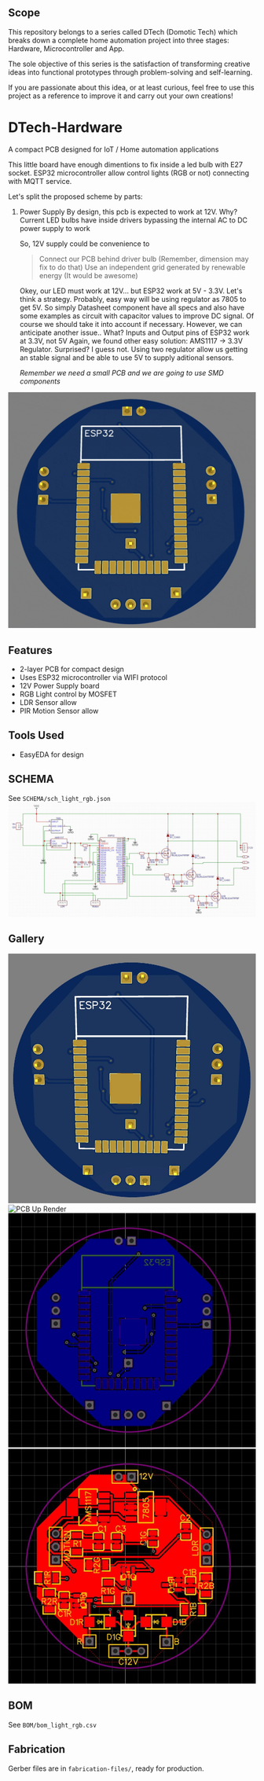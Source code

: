 ## Scope
This repository belongs to a series called DTech (Domotic Tech) which breaks down a complete home automation project into three stages: Hardware, Microcontroller and App.

The sole objective of this series is the satisfaction of transforming creative ideas into functional prototypes through problem-solving and self-learning.

If you are passionate about this idea, or at least curious, feel free to use this project as a reference to improve it and carry out your own creations!

# DTech-Hardware
A compact PCB designed for IoT / Home automation applications

This little board have enough dimentions to fix inside a led bulb with E27 socket.
ESP32 microcontroller allow control lights (RGB or not) connecting with MQTT service.

Let's split the proposed scheme by parts:

1. Power Supply
   By design, this pcb is expected to work at 12V. Why?
   Current LED bulbs have inside drivers bypassing the internal AC to DC power supply to work

   So, 12V supply could be convenience to
   > Connect our PCB behind driver bulb (Remember, dimension may fix to do that)
   > Use an independent grid generated by renewable energy (It would be awesome)

   Okey, our LED must work at 12V... but ESP32 work at 5V - 3.3V. Let's think a strategy.
   Probably, easy way will be using regulator as 7805 to get 5V. So simply
   Datasheet component have all specs and also have some examples as circuit with capacitor values to improve DC signal. Of course we should take it into account if necessary.
   However, we can anticipate another issue.. What? Inputs and Output pins of ESP32 work at 3.3V, not 5V
   Again, we found other easy solution: AMS1117 -> 3.3V Regulator. Surprised? I guess not.
   Using two regulator allow us getting an stable signal and be able to use 5V to supply aditional sensors.

   *Remember we need a small PCB and we are going to use SMD components*

![Rotating PCB](images/pcb_rotation.gif)

## Features
- 2-layer PCB for compact design
- Uses ESP32 microcontroller via WIFI protocol
- 12V Power Supply board
- RGB Light control by MOSFET
- LDR Sensor allow
- PIR Motion Sensor allow

## Tools Used
- EasyEDA for design

## SCHEMA
See `SCHEMA/sch_light_rgb.json`
![Schema](images/sch_light_rgb.jpg)

## Gallery
![PCB Bottom Render](images/light_rgb_render_bottom.JPG)
![PCB Up Render](images/light_rgb_render__up.JPG)
![Layer Bottom](images/layer_bottom.JPG)
![Layer Up](images/layer_up.JPG)

## BOM
See `BOM/bom_light_rgb.csv`

## Fabrication
Gerber files are in `fabrication-files/`, ready for production.
